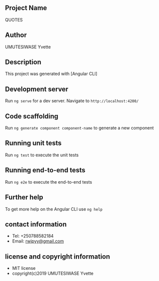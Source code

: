 ## Project Name

 QUOTES

## Author

UMUTESIWASE Yvette

## Description

This project was generated with [Angular CLI]

## Development server

Run `ng serve` for a dev server. Navigate to `http://localhost:4200/`
## Code scaffolding

Run `ng generate component component-name` to generate a new component

## Running unit tests

Run `ng test` to execute the unit tests

## Running end-to-end tests

Run `ng e2e` to execute the end-to-end tests 

## Further help

To get more help on the Angular CLI use `ng help`

## contact information

* Tel: +250788582184
* Email: rwjpyy@gmail.com

## license and copyright information

* MIT license
* copyright(c)2019 UMUTESIWASE Yvette